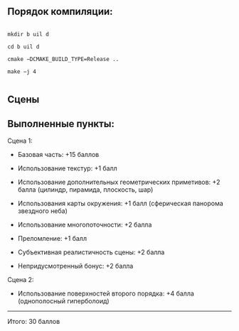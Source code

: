 ## Порядок компиляции:
<code>
mkdir b uil d <br>
cd b uil d <br>
cmake −DCMAKE_BUILD_TYPE=Release .. <br>
make −j 4 <br>
</code>

## Сцены


## Выполненные пункты:

Сцена 1:
* Базовая часть: +15 баллов
* Использование текстур: +1 балл
* Использование дополнительных геометрических приметивов: +2 балла (цилиндр, пирамида, плоскость, шар)
* Использования карты окружения: +1 балл (сферическая панорома звездного неба)
* Использование многопоточности: +2 балла 
* Преломление: +1 балл

* Субъективная реалистичность сцены: +2 балла
* Непридусмотренный бонус: +2 балла

Сцена 2:
* Использование поверхностей второго порядка: +4 балла (однополосный гиперболоид)
------------
Итого: 30 баллов
